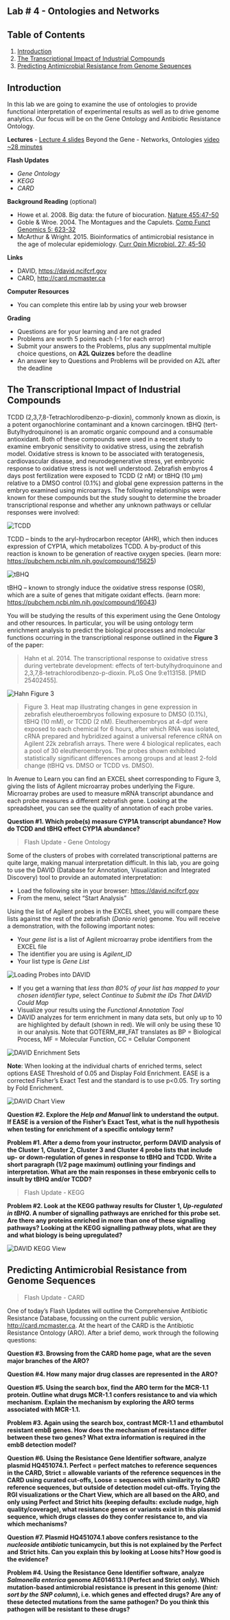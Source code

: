 ## Lab # 4 - Ontologies and Networks

## Table of Contents
1. [Introduction](#intro)
2. [The Transcriptional Impact of Industrial Compounds](#tcdd)
3. [Predicting Antimicrobial Resistance from Genome Sequences](#amr)

<a name="intro"></a>
## Introduction

In this lab we are going to examine the use of ontologies to provide functional interpretation of experimental results as well as to drive genome analytics. Our focus will be on the Gene Ontology and Antibiotic Resistance Ontology.

**Lectures** - [Lecture 4 slides](https://github.com/agmcarthur/Biochem-3BP3/blob/master/Lectures/Lecture%204%20-%20Beyond%20the%20Gene.pptx) Beyond the Gene - Networks, Ontologies [video ~28 minutes](https://mcmasteru365-my.sharepoint.com/:v:/g/personal/mcarthua_mcmaster_ca/EeaCGIIcwVhDrQkCLPmUo2gBqWMJvoLj-qu3fvEbCe_qFQ)

**Flash Updates**
* *Gene Ontology* 
* *KEGG* 
* *CARD* 

**Background Reading** (optional)
* Howe et al. 2008. Big data: the future of biocuration. [Nature 455:47-50](https://www.ncbi.nlm.nih.gov/pubmed/?term=18769432)
* Goble & Wroe. 2004. The Montagues and the Capulets. [Comp Funct Genomics 5: 623-32](https://www.ncbi.nlm.nih.gov/pubmed/?term=18629186)
* McArthur & Wright. 2015. Bioinformatics of antimicrobial resistance in the age of molecular epidemiology. [Curr Opin Microbiol. 27: 45-50](https://www.ncbi.nlm.nih.gov/pubmed/?term=26241506)

**Links**
* DAVID, https://david.ncifcrf.gov
* CARD, http://card.mcmaster.ca

**Computer Resources**
* You can complete this entire lab by using your web browser

**Grading**
* Questions are for your learning and are not graded
* Problems are worth 5 points each (-1 for each error)
* Submit your answers to the Problems, plus any supplmental multiple choice questions, on **A2L Quizzes** before the deadline
* An answer key to Questions and Problems will be provided on A2L after the deadline

<a name="tcdd"></a>
## The Transcriptional Impact of Industrial Compounds

TCDD (2,3,7,8-Tetrachlorodibenzo-p-dioxin), commonly known as dioxin, is a potent organochlorine contaminant and a known carcinogen. tBHQ (tert-Butylhydroquinone) is an aromatic organic compound and a consumable antioxidant. Both of these compounds were used in a recent study to examine embryonic sensitivity to oxidative stress, using the zebrafish model. Oxidative stress is known to be associated with teratogenesis, cardiovascular disease, and neurodegenerative stress, yet embryonic response to oxidative stress is not well understood. Zebrafish embyros 4 days post fertilization were exposed to TCDD (2 nM) or tBHQ (10 μm) relative to a DMSO control (0.1%) and global gene expression patterns in the embryo examined using microarrays. The following relationships were known for these compounds but the study sought to determine the broader transcriptional response and whether any unknown pathways or cellular responses were involved:

![TCDD](./TCDD.jpg)

TCDD – binds to the aryl-hydrocarbon receptor (AHR), which then induces expression of CYP1A, which metabolizes TCDD. A by-product of this reaction is known to be generation of reactive oxygen species. (learn more: https://pubchem.ncbi.nlm.nih.gov/compound/15625)

![tBHQ](./tBHQ.jpg)

tBHQ – known to strongly induce the oxidative stress response (OSR), which are a suite of genes that mitigate oxidant effects. (learn more: https://pubchem.ncbi.nlm.nih.gov/compound/16043)

You will be studying the results of this experiment using the Gene Ontology and other resources. In particular, you will be using ontology term enrichment analysis to predict the biological processes and molecular functions occurring in the transcriptional response outlined in the **Figure 3** of the paper:

> Hahn et al. 2014. The transcriptional response to oxidative stress during vertebrate development: effects of tert-butylhydroquinone and 2,3,7,8-tetrachlorodibenzo-p-dioxin. PLoS One 9:e113158. [PMID 25402455].

![Hahn Figure 3](./figure3.jpg)

> Figure 3. Heat map illustrating changes in gene expression in zebrafish eleutheroembryos following exposure to DMSO (0.1%), tBHQ (10 mM), or TCDD (2 nM). Eleutheroembryos at 4-dpf were exposed to each chemical for 6 hours, after which RNA was isolated, cRNA prepared and hybridized against a universal reference cRNA on Agilent 22k zebrafish arrays. There were 4 biological replicates, each a pool of 30 eleutheroembryos. The probes shown exhibited statistically significant differences among groups and at least 2-fold change (tBHQ vs. DMSO or TCDD vs. DMSO).

In Avenue to Learn you can find an EXCEL sheet corresponding to Figure 3, giving the lists of Agilent microarray probes underlying the Figure. Microarray probes are used to measure mRNA transcript abundance and each probe measures a different zebrafish gene. Looking at the spreadsheet, you can see the quality of annotation of each probe varies.

**Question #1. Which probe(s) measure CYP1A transcript abundance? How do TCDD and tBHQ effect CYP1A abundance?**

> Flash Update - Gene Ontology

Some of the clusters of probes with correlated transcriptional patterns are quite large, making manual interpretation difficult. In this lab, you are going to use the DAVID (Database for Annotation, Visualization and Integrated Discovery) tool to provide an automated interpretation:

* Load the following site in your browser: https://david.ncifcrf.gov
* From the menu, select “Start Analysis”

Using the list of Agilent probes in the EXCEL sheet, you will compare these lists against the rest of the zebrafish (*Danio rerio*) genome.  You will receive a demonstration, with the following important notes:

* Your *gene list* is a list of Agilent microarray probe identifiers from the EXCEL file
* The identifier you are using is *Agilent_ID*
* Your list type is *Gene List*

![Loading Probes into DAVID](./DAVID_loadprobes.jpg)

* If you get a warning that *less than 80% of your list has mapped to your chosen identifier type*, select *Continue to Submit the IDs That DAVID Could Map*
* Visualize your results using the *Functional Annotation Tool*
* DAVID analyzes for term enrichment in many data sets, but only up to 10 are highlighted by default (shown in red). We will only be using these 10 in our analysis. Note that GOTERM_##_FAT translates as BP = Biological Process, MF = Molecular Function, CC = Cellular Component

![DAVID Enrichment Sets](./DAVID_enrichmentsets.jpg)

**Note**: When looking at the individual charts of enriched terms, select options EASE Threshold of 0.05 and Display Fold Enrichment. EASE is a corrected Fisher’s Exact Test and the standard is to use p<0.05.  Try sorting by Fold Enrichment.

![DAVID Chart View](./DAVID_chartview.jpg)

**Question #2. Explore the *Help and Manual* link to understand the output. If EASE is a version of the Fisher’s Exact Test, what is the null hypothesis when testing for enrichment of a specific ontology term?**

**Problem #1. After a demo from your instructor, perform DAVID analysis of the Cluster 1, Cluster 2, Cluster 3 and Cluster 4 probe lists that include up- or down-regulation of genes in response to tBHQ and TCDD. Write a short paragraph (1/2 page maximum) outlining your findings and interpretation. What are the main responses in these embryonic cells to insult by tBHQ and/or TCDD?**

> Flash Update - KEGG 

**Problem #2. Look at the KEGG pathway results for Cluster 1, *Up-regulated in tBHQ*. A number of signalling pathways are enriched for this probe set. Are there any proteins enriched in more than one of these signalling pathways? Looking at the KEGG signalling pathway plots, what are they and what biology is being upregulated?**

![DAVID KEGG View](./DAVID_KEGGview.jpg)

<a name="amr"></a>
## Predicting Antimicrobial Resistance from Genome Sequences

> Flash Update - CARD 

One of today’s Flash Updates will outline the Comprehensive Antibiotic Resistance Database, focussing on the current public version, http://card.mcmaster.ca. At the heart of the CARD is the Antibiotic Resistance Ontology (ARO). After a brief demo, work through the following questions:

**Question #3. Browsing from the CARD home page, what are the seven major branches of the ARO?**

**Question #4. How many major drug classes are represented in the ARO?**

**Question #5. Using the search box, find the ARO term for the MCR-1.1 protein. Outline what drugs MCR-1.1 confers resistance to and via which mechanism. Explain the mechanism by exploring the ARO terms associated with MCR-1.1.**

**Problem #3. Again using the search box, contrast MCR-1.1 and ethambutol resistant embB genes. How does the mechanism of resistance differ between these two genes? What extra information is required in the embB detection model?**

**Question #6. Using the Resistance Gene Identifier software, analyze plasmid HQ451074.1. Perfect = perfect matches to reference sequences in the CARD, Strict = allowable variants of the reference sequences in the CARD using curated cut-offs, Loose = sequences with similarity to CARD reference sequences, but outside of detection model cut-offs. Trying the RGI visualizations or the Chart View, which are all based on the ARO, and only using Perfect and Strict hits (keeping defaults: exclude nudge, high quality/coverage), what resistance genes or variants exist in this plasmid sequence, which drugs classes do they confer resistance to, and via which mechanisms?**

**Question #7. Plasmid HQ451074.1 above confers resistance to the *nucleoside antibiotic* tunicamycin, but this is not explained by the Perfect and Strict hits. Can you explain this by looking at Loose hits? How good is the evidence?**

**Problem #4. Using the Resistance Gene Identifier software, analyze *Salmonella enterica* genome AE014613.1 (Perfect and Strict only). Which mutation-based antimicrobial resistance is present in this genome (*hint: sort by the SNP column*), i.e. which genes and effected drugs? Are any of these detected mutations from the same pathogen? Do you think this pathogen will be resistant to these drugs?**

